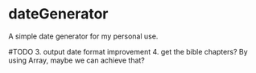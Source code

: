 # dateGenerator
A simple date generator for my personal use.

#TODO
3. output date format improvement
4. get the bible chapters? By using Array, maybe we can achieve that?

